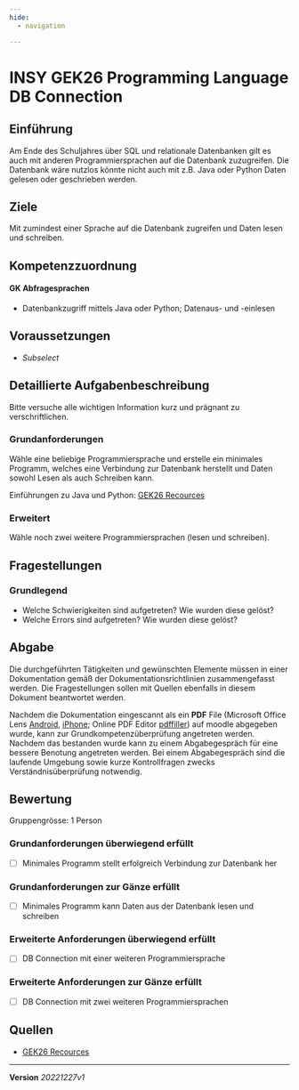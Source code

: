 ```yaml
---
hide:
  - navigation

---
```


# INSY GEK26 Programming Language DB Connection

## Einführung

Am Ende des Schuljahres über SQL und relationale Datenbanken gilt es auch mit anderen Programmiersprachen auf die Datenbank zuzugreifen. Die Datenbank wäre nutzlos könnte nicht auch mit z.B. Java oder Python Daten gelesen oder geschrieben werden.

## Ziele

Mit zumindest einer Sprache auf die Datenbank zugreifen und Daten lesen und schreiben.


## Kompetenzzuordnung

#### GK Abfragesprachen

* Datenbankzugriff mittels Java oder Python; Datenaus- und -einlesen

## Voraussetzungen

* *Subselect*

## Detaillierte Aufgabenbeschreibung
Bitte versuche alle wichtigen Information kurz und prägnant zu verschriftlichen.

### Grundanforderungen

Wähle eine beliebige Programmiersprache und erstelle ein minimales Programm, welches eine Verbindung zur Datenbank herstellt und Daten sowohl Lesen als auch Schreiben kann.

Einführungen zu Java und Python: [GEK26 Recources](https://github.com/TGM-HIT/insy-exercises/blob/main/docs/2.Semester/26_Programming_Languages/resources)

### Erweitert

Wähle noch zwei weitere Programmiersprachen (lesen und schreiben).


## Fragestellungen

### Grundlegend

* Welche Schwierigkeiten sind aufgetreten? Wie wurden diese gelöst?
* Welche Errors sind aufgetreten? Wie wurden diese gelöst?

## Abgabe
Die durchgeführten Tätigkeiten und gewünschten Elemente müssen in einer Dokumentation gemäß der Dokumentationsrichtlinien zusammengefasst werden. Die Fragestellungen sollen mit Quellen ebenfalls in diesem Dokument beantwortet werden.

Nachdem die Dokumentation eingescannt als ein **PDF** File (Microsoft Office Lens [Android](https://play.google.com/store/apps/details?id=com.microsoft.office.officelens&hl=de_AT&gl=US), [iPhone](https://apps.apple.com/at/app/microsoft-office-lens-pdf-scan/id975925059); Online PDF Editor [pdffiller](https://www.pdffiller.com/de/)) auf moodle abgegeben wurde, kann zur Grundkompetenzüberprüfung angetreten werden. Nachdem das bestanden wurde kann zu einem Abgabegespräch für eine bessere Benotung angetreten werden. Bei einem Abgabegespräch sind die laufende Umgebung sowie kurze Kontrollfragen zwecks Verständnisüberprüfung notwendig.

## Bewertung
Gruppengrösse: 1 Person

### Grundanforderungen **überwiegend erfüllt**

- [ ] Minimales Programm stellt erfolgreich Verbindung zur Datenbank her

### Grundanforderungen **zur Gänze erfüllt**

- [ ] Minimales Programm kann Daten aus der Datenbank lesen und schreiben

### Erweiterte Anforderungen **überwiegend erfüllt**

- [ ] DB Connection mit einer weiteren Programmiersprache

### Erweiterte Anforderungen **zur Gänze erfüllt**

- [ ] DB Connection mit zwei weiteren Programmiersprachen

## Quellen
* [GEK26 Recources](https://github.com/TGM-HIT/insy-exercises/blob/main/docs/2.Semester/26_Programming_Languages/resources)

---
**Version** *20221227v1*